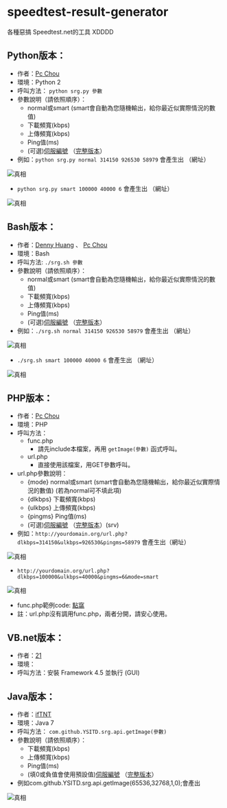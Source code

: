 speedtest-result-generator
===============

各種惡搞 Speedtest.net的工具 XDDDD

Python版本：
------------------

* 作者：[Pc Chou](http://about.me/pcchou)
* 環境：Python 2
* 呼叫方法： `python srg.py 參數`
* 參數說明（請依照順序）：
  * normal或smart (smart會自動為您隨機輸出，給你最近似實際情況的數值)
  * 下載頻寬(kbps)
  * 上傳頻寬(kbps)
  * Ping值(ms)
  * (可選)[伺服編號](http://paste.ubuntu.com/8410453/) （[完整版本](http://www.speedtest.net/speedtest-servers-static.php)）
* 例如：`python srg.py normal 314150 926530 58979` 會產生出 （網址）

![真相](http://www.speedtest.net/result/3781272742.png)

* `python srg.py smart 100000 40000 6` 會產生出 （網址）

![真相](http://www.speedtest.net/result/3783836539.png)

Bash版本：
------------------

* 作者：[Denny Huang](https://github.com/denny0223) 、 [Pc Chou](http://about.me/pcchou)
* 環境：Bash
* 呼叫方法: `./srg.sh 參數`
* 參數說明（請依照順序）：
  * normal或smart (smart會自動為您隨機輸出，給你最近似實際情況的數值)
  * 下載頻寬(kbps)
  * 上傳頻寬(kbps)
  * Ping值(ms)
  * (可選)[伺服編號](http://paste.ubuntu.com/8410453/) （[完整版本](http://www.speedtest.net/speedtest-servers-static.php)）
* 例如：`./srg.sh normal 314150 926530 58979` 會產生出 （網址）

![真相](http://www.speedtest.net/result/3782546990.png)

* `./srg.sh smart 100000 40000 6` 會產生出 （網址）

![真相](http://www.speedtest.net/result/3783838355.png)

PHP版本：
------------------

* 作者：[Pc Chou](http://about.me/pcchou)
* 環境：PHP
* 呼叫方法：
  * func.php
    * 請先include本檔案，再用 `getImage(參數)` 函式呼叫。
  * url.php
    * 直接使用該檔案，用GET參數呼叫。
* url.php參數說明：
  * {mode} normal或smart (smart會自動為您隨機輸出，給你最近似實際情況的數值) (若為normal可不填此項)
  * {dlkbps} 下載頻寬(kbps)
  * {ulkbps} 上傳頻寬(kbps)
  * {pingms} Ping值(ms)
  * (可選)[伺服編號](http://paste.ubuntu.com/8410453/) （[完整版本](http://www.speedtest.net/speedtest-servers-static.php)）(srv)
* 例如：`http://yourdomain.org/url.php?dlkbps=314150&ulkbps=926530&pingms=58979` 會產生出（網址）

![真相](http://www.speedtest.net/result/3782546990.png)

* `http://yourdomain.org/url.php?dlkbps=100000&ulkbps=40000&pingms=6&mode=smart`

![真相](http://www.speedtest.net/result/3783848922.png)

* func.php範例code: [點窩](http://pastebin.com/FUnA0G0F)
* 註：url.php沒有調用func.php，兩者分開，請安心使用。

VB.net版本：
------------------

* 作者：[21](http://)
* 環境：
* 呼叫方法：安裝 Framework 4.5 並執行 (GUI)

Java版本：
------------------

* 作者：[ifTNT](http://home.gamer.com.tw/homeindex.php?owner=happyjohn369)
* 環境：Java 7
* 呼叫方法： `com.github.YSITD.srg.api.getImage(參數)`
* 參數說明（請依照順序）：
  * 下載頻寬(kbps)
  * 上傳頻寬(kbps)
  * Ping值(ms)
  * (填0或負值會使用預設值)[伺服編號](http://paste.ubuntu.com/8410453/) （[完整版本](http://www.speedtest.net/speedtest-servers-static.php)）
* 例如com.github.YSITD.srg.api.getImage(65536,32768,1,0);會產出

![真相](http://www.speedtest.net/result/3783897856.png)
